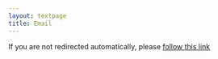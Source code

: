 ```yaml
---
layout: textpage
title: Email
---
```


If you are not redirected automatically, please [follow this link](mailto:css@guild.bham.ac.uk)

<script>
	window.location.href = "mailto:css@guild.bham.ac.uk"
</script>
